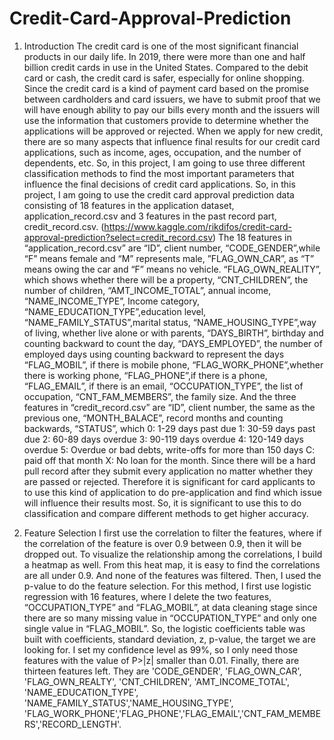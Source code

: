 # Credit-Card-Approval-Prediction
1.	Introduction 
  The credit card is one of the most significant financial products in our daily life.  In 2019, there were more than one and half billion credit cards in use in the United States. Compared to the debit card or cash, the credit card is safer, especially for online shopping. Since the credit card is a kind of payment card based on the promise between cardholders and card issuers, we have to submit proof that we will have enough ability to pay our bills every month and the issuers will use the information that customers provide to determine whether the applications will be approved or rejected. When we apply for new credit, there are so many aspects that influence final results for our credit card applications, such as income, ages, occupation, and the number of dependents, etc. So, in this project, I am going to use three different classification methods to find the most important parameters that influence the final decisions of credit card applications.
So, in this project, I am going to use the credit card approval prediction data consisting of 18 features in the application dataset, application_record.csv and 3 features in the past record part, credit_record.csv. (https://www.kaggle.com/rikdifos/credit-card-approval-prediction?select=credit_record.csv)
  The 18 features in “application_record.csv”  are “ID”, client number, “CODE_GENDER”,while “F” means female and “M” represents male, ”FLAG_OWN_CAR”, as “T” means owing the car and “F” means no vehicle. “FLAG_OWN_REALITY”, which shows whether there will be a property, “CNT_CHILDREN”, the number of children, “AMT_INCOME_TOTAL”, annual income, “NAME_INCOME_TYPE”, Income category, “NAME_EDUCATION_TYPE”,education level,  “NAME_FAMILY_STATUS”,marital status, “NAME_HOUSING_TYPE”,way of living, whether live alone or with parents, “DAYS_BIRTH”, birthday and counting backward to count the day, “DAYS_EMPLOYED”, the number of employed days using counting backward to represent the days  “FLAG_MOBIL”, if there is mobile phone, “FLAG_WORK_PHONE”,whether there is working phone,  “FLAG_PHONE”,if there is a phone, “FLAG_EMAIL”, if there is an email, “OCCUPATION_TYPE”, the list of occupation, “CNT_FAM_MEMBERS”, the family size. And the three features in “credit_record.csv” are “ID”, client number, the same as the previous one, “MONTH_BALACE”, record months and counting backwards, “STATUS”, which 0: 1-29 days past due 1: 30-59 days past due 2: 60-89 days overdue 3: 90-119 days overdue 4: 120-149 days overdue 5: Overdue or bad debts, write-offs for more than 150 days C: paid off that month X: No loan for the month.
  Since there will be a hard pull record after they submit every application no matter whether they are passed or rejected. Therefore it is significant for card applicants to to use this kind of application to do pre-application and find which issue will influence their results most. So, it is significant to use this to do classification and compare different methods to get higher accuracy.

2.	Feature Selection
  I first use the correlation to filter the features, where if the correlation of the feature is over 0.9 between 0.9, then it will be dropped out. To visualize the relationship among the correlations, I build a heatmap as well. From this heat map, it is easy to find the correlations are all under 0.9. And none of the features was filtered.
  Then, I used the p-value to do the feature selection. For this method, I first use logistic regression with 16 features, where I delete the two features, “OCCUPATION_TYPE” and  “FLAG_MOBIL”, at data cleaning stage since there are so many missing value in “OCCUPATION_TYPE” and only one single value in “FLAG_MOBIL”. So, the logistic coefficients table was built with coefficients, standard deviation, z, p-value, the target we are looking for. I set my confidence level as 99%, so I only need those features with the value of P>|z| smaller than 0.01. Finally, there are thirteen features left. They are 'CODE_GENDER', 'FLAG_OWN_CAR', 'FLAG_OWN_REALTY', 'CNT_CHILDREN', 'AMT_INCOME_TOTAL', 'NAME_EDUCATION_TYPE', 'NAME_FAMILY_STATUS','NAME_HOUSING_TYPE', 'FLAG_WORK_PHONE','FLAG_PHONE','FLAG_EMAIL','CNT_FAM_MEMBERS','RECORD_LENGTH'.

